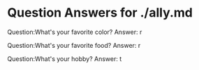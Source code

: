 Question Answers for ./ally.md
====================

Question:What's your favorite color?
Answer: r 

Question:What's your favorite food?
Answer: r 

Question:What's your hobby?
Answer: t 

